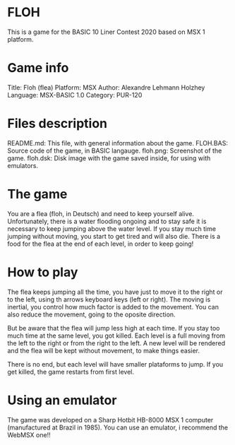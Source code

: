 # FLOH
This is a game for the BASIC 10 Liner Contest 2020 based on MSX 1 platform.

# Game info

Title: Floh (flea)
Platform: MSX
Author: Alexandre Lehmann Holzhey
Language: MSX-BASIC 1.0
Category: PUR-120

# Files description

README.md: This file, with general information about the game.
FLOH.BAS: Source code of the game, in BASIC langauge.
floh.png: Screenshot of the game.
floh.dsk: Disk image with the game saved inside, for using with emulators.

# The game

You are a flea (floh, in Deutsch) and need to keep yourself alive. Unfortunately, there is a water flooding ongoing and to stay safe it is necessary to keep jumping above the water level. If you stay much time jumping without moving, you start to get tired and will also die. There is a food for the flea at the end of each level, in order to keep going!

# How to play

The flea keeps jumping all the time, you have just to move it to the right or to the left, using th arrows keyboard keys (left or right). The moving is inertial, you control how much factor is added to the movement. You can also reduce the movement, going to the oposite direction.

But be aware that the flea will jump less high at each time. If you stay too much time at the same level, you got killed. Each level is a full moving from the left to the right or from the right to the left. A new level will be rendered and the flea will be kept without movement, to make things easier.

There is no end, but each level will have smaller plataforms to jump. If you get killed, the game restarts from first level.

# Using an emulator

The game was developed on a Sharp Hotbit HB-8000 MSX 1 computer (manufactured at Brazil in 1985). You can use an emulator, i recommend the WebMSX one!! 
